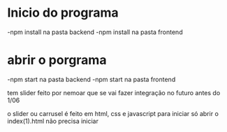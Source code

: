 # Inicio do programa

-npm install na pasta backend
-npm install na pasta frontend

# abrir o porgrama

-npm start na pasta backend
-npm start na pasta frontend

tem slider feito por nemoar que se vai fazer integração no futuro antes do 1/06

o slider ou carrusel é feito em html, css e javascript para iniciar só abrir o index(1).html não precisa iniciar
